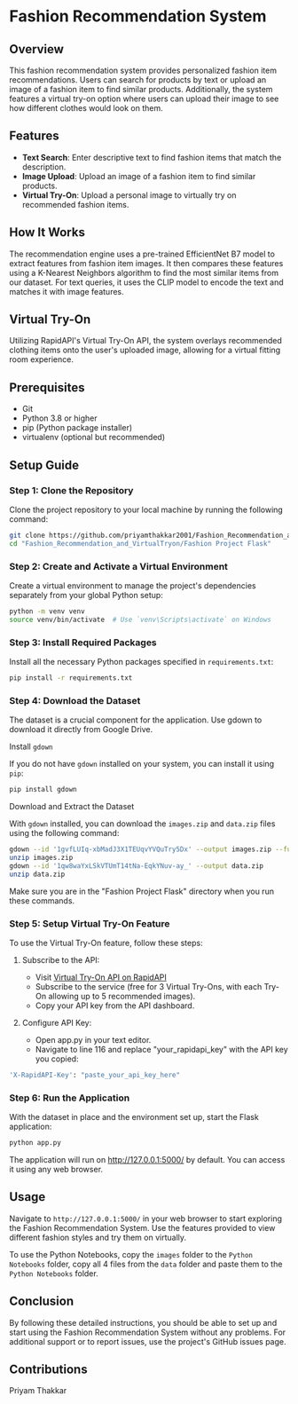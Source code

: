 # Fashion Recommendation System

## Overview

This fashion recommendation system provides personalized fashion item recommendations. Users can search for products by text or upload an image of a fashion item to find similar products. Additionally, the system features a virtual try-on option where users can upload their image to see how different clothes would look on them.

## Features

- **Text Search**: Enter descriptive text to find fashion items that match the description.
- **Image Upload**: Upload an image of a fashion item to find similar products.
- **Virtual Try-On**: Upload a personal image to virtually try on recommended fashion items.

## How It Works

The recommendation engine uses a pre-trained EfficientNet B7 model to extract features from fashion item images. It then compares these features using a K-Nearest Neighbors algorithm to find the most similar items from our dataset. For text queries, it uses the CLIP model to encode the text and matches it with image features.

## Virtual Try-On

Utilizing RapidAPI's Virtual Try-On API, the system overlays recommended clothing items onto the user's uploaded image, allowing for a virtual fitting room experience.

## Prerequisites

- Git
- Python 3.8 or higher
- pip (Python package installer)
- virtualenv (optional but recommended)

## Setup Guide

### Step 1: Clone the Repository

Clone the project repository to your local machine by running the following command:

```bash
git clone https://github.com/priyamthakkar2001/Fashion_Recommendation_and_VirtualTryon.git
cd "Fashion_Recommendation_and_VirtualTryon/Fashion Project Flask"
```

### Step 2: Create and Activate a Virtual Environment

Create a virtual environment to manage the project's dependencies separately from your global Python setup:

```bash
python -m venv venv
source venv/bin/activate  # Use `venv\Scripts\activate` on Windows
```

### Step 3: Install Required Packages

Install all the necessary Python packages specified in `requirements.txt`:

```bash
pip install -r requirements.txt
```

### Step 4: Download the Dataset

The dataset is a crucial component for the application. Use gdown to download it directly from Google Drive.

Install `gdown`

If you do not have `gdown` installed on your system, you can install it using `pip`:

```bash
pip install gdown
```

Download and Extract the Dataset

With `gdown` installed, you can download the `images.zip` and `data.zip` files using the following command:

```bash
gdown --id '1gvfLUIq-xbMadJ3X1TEUqvYVQuTry5Dx' --output images.zip --fuzzy
unzip images.zip
gdown --id '1qw8waYxLSkVTUmT14tNa-EqkYNuv-ay_' --output data.zip
unzip data.zip
```

Make sure you are in the "Fashion Project Flask" directory when you run these commands.

### Step 5: Setup Virtual Try-On Feature

To use the Virtual Try-On feature, follow these steps:

1. Subscribe to the API:

   - Visit [Virtual Try-On API on RapidAPI](https://rapidapi.com/DataToBiz/api/virtual-try-on2/pricing)
   - Subscribe to the service (free for 3 Virtual Try-Ons, with each Try-On allowing up to 5 recommended images).
   - Copy your API key from the API dashboard.

2. Configure API Key:

   - Open app.py in your text editor.
   - Navigate to line 116 and replace "your_rapidapi_key" with the API key you copied:

```bash
'X-RapidAPI-Key': "paste_your_api_key_here"
```

### Step 6: Run the Application

With the dataset in place and the environment set up, start the Flask application:

```bash
python app.py
```

The application will run on http://127.0.0.1:5000/ by default. You can access it using any web browser.


## Usage

Navigate to `http://127.0.0.1:5000/` in your web browser to start exploring the Fashion Recommendation System. Use the features provided to view different fashion styles and try them on virtually.

To use the Python Notebooks, copy the `images` folder to the `Python Notebooks` folder, copy all 4 files from the `data` folder and paste them to the `Python Notebooks` folder.

## Conclusion

By following these detailed instructions, you should be able to set up and start using the Fashion Recommendation System without any problems. For additional support or to report issues, use the project's GitHub issues page.

## Contributions

Priyam Thakkar
